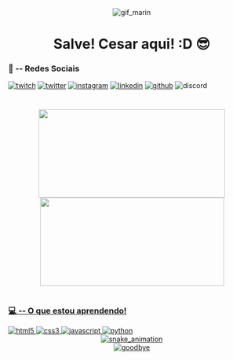 <div align="center">
    <img alt="gif_marin" src="https://images-wixmp-ed30a86b8c4ca887773594c2.wixmp.com/f/3cfc80d6-1ea8-4929-87ea-f6bc4a317313/d57boss-0527fab4-c6e2-4126-9a3e-d3963a195a3c.png?token=eyJ0eXAiOiJKV1QiLCJhbGciOiJIUzI1NiJ9.eyJzdWIiOiJ1cm46YXBwOjdlMGQxODg5ODIyNjQzNzNhNWYwZDQxNWVhMGQyNmUwIiwiaXNzIjoidXJuOmFwcDo3ZTBkMTg4OTgyMjY0MzczYTVmMGQ0MTVlYTBkMjZlMCIsIm9iaiI6W1t7InBhdGgiOiJcL2ZcLzNjZmM4MGQ2LTFlYTgtNDkyOS04N2VhLWY2YmM0YTMxNzMxM1wvZDU3Ym9zcy0wNTI3ZmFiNC1jNmUyLTQxMjYtOWEzZS1kMzk2M2ExOTVhM2MucG5nIn1dXSwiYXVkIjpbInVybjpzZXJ2aWNlOmZpbGUuZG93bmxvYWQiXX0.ZUzcAMoNWZGH56dl2JYeQOuhXYw0iGYgYd_ed6iaEJk">
    <h1> Salve! Cesar aqui! :D 😎</h1>
</div>

### 🖤 -- Redes Sociais
<div>
    <a href="https://www.twitch.tv/pan_sz" target="_blank"><img alt="twitch" src="https://img.shields.io/badge/Twitch-%239146FF.svg?style=for-the-badge&logo=Twitch&logoColor=white" target="_blank"></a>
    <a href="https://twitter.com/sad_pandi" target="_blank"><img alt="twitter" src="https://img.shields.io/badge/Twitter-%231DA1F2.svg?style=for-the-badge&logo=Twitter&logoColor=white" target="_blank"></a>
    <a href="https://www.instagram.com/pand4.exe/" target="_blank"><img alt="instagram" src="https://img.shields.io/badge/Instagram-%23E4405F.svg?style=for-the-badge&logo=Instagram&logoColor=white" target="_blank"></a>
    <a href="https://www.linkedin.com/in/cesar-soares-753b261aa/" target="_blank"><img alt="linkedin" src="https://img.shields.io/badge/linkedin-%230077B5.svg?style=for-the-badge&logo=linkedin&logoColor=white" target="_blank"></a>
    <a href="https://github.com/pansz-uwu" target="_blank"><img alt="github" src="https://img.shields.io/badge/github-%23121011.svg?style=for-the-badge&logo=github&logoColor=white" target="_blank"></a>
    <img alt="discord" src="https://img.shields.io/badge/%3Cpan9877%3E-%237289DA.svg?style=for-the-badge&logo=discord&logoColor=white" target="_blank">
</div>

#

<div align="center">
  <a href="https://github.com/pansz-uwu">
  <img width="380em" height="180em" src="https://github-readme-stats.vercel.app/api?username=pansz-uwu&show_icons=true&theme=tokyonight&include_all_commits=true&count_private=true"/>
  <img width="375em" height="180em" src="https://github-readme-stats.vercel.app/api/top-langs/?username=pansz-uwu&layout=compact&langs_count=7&theme=tokyonight"/>
</div>

#

### 💻 -- O que estou aprendendo!
<div>
    <img alt="html5" src="https://img.shields.io/badge/html5-%23E34F26.svg?style=for-the-badge&logo=html5&logoColor=white" target="_blank">
    <img alt="css3" src="https://img.shields.io/badge/css3-%231572B6.svg?style=for-the-badge&logo=css3&logoColor=white" target="_blank">
    <img alt="javascript" src="https://img.shields.io/badge/javascript-%23323330.svg?style=for-the-badge&logo=javascript&logoColor=%23F7DF1E" target="_blank">
    <img alt="python" src="https://img.shields.io/badge/python-3670A0?style=for-the-badge&logo=python&logoColor=ffdd54" target="_blank">
</div>
    
<div align="center"><img align="center" alt="snake_animation" src="https://github.com/pansz-uwu/pansz-uwu/blob/output/github-contribution-grid-snake.svg"></div>

<div align="center">
    <img alt="goodbye" src="https://img.itch.zone/aW1hZ2UvMjc2MTg0LzEzNDQ0MDMucG5n/original/BlTtYV.png">
</div>
